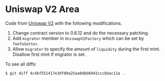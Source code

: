 # Uniswap V2 Area

Code from [Uniswap V2](https://github.com/Uniswap/uniswap-v2-ram/tree/27f6354bae6685612c182c3bc7577e61bc8717e3/contracts) with the following modifications.

1. Change contract version to 0.6.12 and do the necessary patching.
2. Add `migrator` member in `UniswapV2Factory` which can be set by `feeToSetter`.
3. Allow `migrator` to specify the amount of `liquidity` during the first mint. Disallow first mint if migrator is set.

To see all diffs:

```
$ git diff 4c4bf551417e3df09a25aa0dbb6941cccbbac11a .
```

